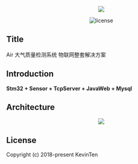 <p align="center">
  <img src="https://github.com/kevinten10/LifeCat-System/blob/master/cat.svg">
</p>

<p align="center">
  <img src="https://img.shields.io/github/license/mashape/apistatus.svg" alt="license">
</p>

## Title

Air 大气质量检测系统 物联网整套解决方案

## Introduction

**Stm32 + Sensor + TcpServer + JavaWeb + Mysql**

## Architecture

<p align="center">
  <img src="https://github.com/kevinten10/Air/架构图.png">
</p>

## License

Copyright (c) 2018-present KevinTen



